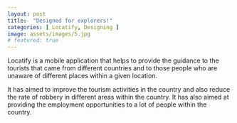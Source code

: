 ```yaml
---
layout: post
title:  "Designed for explorers!"
categories: [ Locatify, Designing ]
image: assets/images/5.jpg
# featured: true
---
```

Locatify is a mobile application that helps to provide the guidance to the tourists that came from different countries and to those people who are unaware of different places within a given location.

It has aimed to improve the tourism activities in the country and also reduce the rate of robbery in different areas within the country.
It has also aimed at providing the employment opportunities to a lot of people within the country.